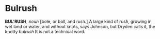 # Bulrush

**BUL'RUSH**, _noun_ \[bole, or boll, and rush.\] A large kind of rush, growing in wet land or water, and without knots, says Johnson, but Dryden calls it, the knotty _bulrush_ It is not a technical word.